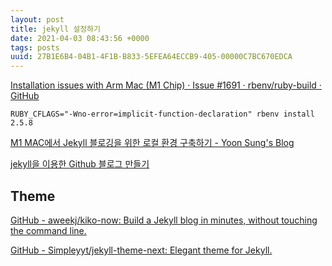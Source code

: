 ```yaml
---
layout: post
title: jekyll 설정하기
date: 2021-04-03 08:43:56 +0000
tags: posts
uuid: 27B1E6B4-04B1-4F1B-B833-5EFEA64ECCB9-405-00000C7BC670EDCA
---
```




[Installation issues with Arm Mac (M1 Chip) · Issue #1691 · rbenv/ruby-build · GitHub](https://github.com/rbenv/ruby-build/issues/1691)
```
RUBY_CFLAGS="-Wno-error=implicit-function-declaration" rbenv install 2.5.8
```

[M1 MAC에서 Jekyll 블로깅을 위한 로컬 환경 구축하기 - Yoon Sung's Blog](https://unluckyjung.github.io/develop-setting/2021/01/20/Mac-Jekyll-Setting/)

[jekyll을 이용한 Github 블로그 만들기](http://labs.brandi.co.kr/2018/05/14/chunbs.html)

## Theme
[GitHub - aweekj/kiko-now: Build a Jekyll blog in minutes, without touching the command line.](https://github.com/AWEEKJ/kiko-now)

[GitHub - Simpleyyt/jekyll-theme-next: Elegant theme for Jekyll.](https://github.com/simpleyyt/jekyll-theme-next)